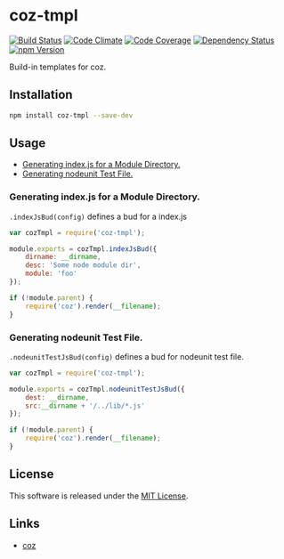 coz-tmpl
==========

<!-- Badge Start -->
<a name="badges"></a>

[![Build Status][bd_travis_shield_url]][bd_travis_url]
[![Code Climate][bd_codeclimate_shield_url]][bd_codeclimate_url]
[![Code Coverage][bd_codeclimate_coverage_shield_url]][bd_codeclimate_url]
[![Dependency Status][bd_gemnasium_shield_url]][bd_gemnasium_url]
[![npm Version][bd_npm_shield_url]][bd_npm_url]

[bd_repo_url]: https://github.com/coz-repo/coz-tmpl
[bd_travis_url]: http://travis-ci.org/coz-repo/coz-tmpl
[bd_travis_shield_url]: http://img.shields.io/travis/coz-repo/coz-tmpl.svg?style=flat
[bd_license_url]: https://github.com/coz-repo/coz-tmpl/blob/master/LICENSE
[bd_codeclimate_url]: http://codeclimate.com/github/coz-repo/coz-tmpl
[bd_codeclimate_shield_url]: http://img.shields.io/codeclimate/github/coz-repo/coz-tmpl.svg?style=flat
[bd_codeclimate_coverage_shield_url]: http://img.shields.io/codeclimate/coverage/github/coz-repo/coz-tmpl.svg?style=flat
[bd_gemnasium_url]: https://gemnasium.com/coz-repo/coz-tmpl
[bd_gemnasium_shield_url]: https://gemnasium.com/coz-repo/coz-tmpl.svg
[bd_npm_url]: http://www.npmjs.org/package/coz-tmpl
[bd_npm_shield_url]: http://img.shields.io/npm/v/coz-tmpl.svg?style=flat

<!-- Badge End -->


<!-- Description Start -->
<a name="description"></a>

Build-in templates for coz.

<!-- Description End -->




<!-- Sections Start -->
<a name="sections"></a>

<!-- Section from "docs/readme/01.Installation.md.hbs" Start -->

<a name="section-docs-readme-01-installation-md"></a>
Installation
-----

```bash
npm install coz-tmpl --save-dev
```

<!-- Section from "docs/readme/01.Installation.md.hbs" End -->

<!-- Section from "docs/readme/02.Usage.md.hbs" Start -->

<a name="section-docs-readme-02-usage-md"></a>
Usage
-----

+ [Generating index.js for a Module Directory.](#generating-index-js-for-a-module-directory-)
+ [Generating nodeunit Test File.](#generating-nodeunit-test-file-)


### Generating index.js for a Module Directory.

`.indexJsBud(config)` defines a bud for a index.js

```javascript
var cozTmpl = require('coz-tmpl');

module.exports = cozTmpl.indexJsBud({
    dirname: __dirname,
    desc: 'Some node module dir',
    module: 'foo'
});

if (!module.parent) {
    require('coz').render(__filename);
}
```

### Generating nodeunit Test File.

`.nodeunitTestJsBud(config)` defines a bud for nodeunit test file.


```javascript
var cozTmpl = require('coz-tmpl');

module.exports = cozTmpl.nodeunitTestJsBud({
    dest: __dirname,
    src:__dirname + '/../lib/*.js'
});

if (!module.parent) {
    require('coz').render(__filename);
}
```

<!-- Section from "docs/readme/02.Usage.md.hbs" End -->


<!-- Sections Start -->


<!-- LICENSE Start -->
<a name="license"></a>

License
-------
This software is released under the [MIT License](https://github.com/coz-repo/coz-tmpl/blob/master/LICENSE).

<!-- LICENSE End -->


<!-- Links Start -->
<a name="links"></a>

Links
------

+ [coz](https://github.com/coz-repo/coz)

<!-- Links End -->
